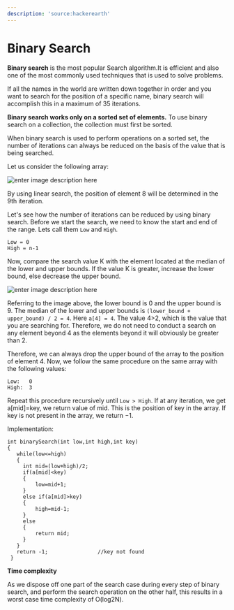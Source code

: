 ```yaml
---
description: 'source:hackerearth'
---
```


# Binary Search

**Binary search** is the most popular Search algorithm.It is efficient and also one of the most commonly used techniques that is used to solve problems.

If all the names in the world are written down together in order and you want to search for the position of a specific name, binary search will accomplish this in a maximum of 35 iterations.

**Binary search works only on a sorted set of elements.** To use binary search on a collection, the collection must first be sorted.

When binary search is used to perform operations on a sorted set, the number of iterations can always be reduced on the basis of the value that is being searched.

Let us consider the following array:

![enter image description here](https://he-s3.s3.amazonaws.com/media/uploads/d90e6d2.png)

By using linear search, the position of element 8 will be determined in the 9th iteration.

Let's see how the number of iterations can be reduced by using binary search. Before we start the search, we need to know the start and end of the range. Lets call them `Low` and `High`.

```text
Low = 0
High = n-1
```

Now, compare the search value K with the element located at the median of the lower and upper bounds. If the value K is greater, increase the lower bound, else decrease the upper bound.

![enter image description here](https://he-s3.s3.amazonaws.com/media/uploads/0e5218d.png)

Referring to the image above, the lower bound is 0 and the upper bound is 9. The median of the lower and upper bounds is `(lower_bound + upper_bound) / 2 = 4`. Here `a[4] = 4`. The value 4&gt;2, which is the value that you are searching for. Therefore, we do not need to conduct a search on any element beyond 4 as the elements beyond it will obviously be greater than 2.

Therefore, we can always drop the upper bound of the array to the position of element 4. Now, we follow the same procedure on the same array with the following values:

```text
Low:   0
High:  3
```

Repeat this procedure recursively until `Low > High`. If at any iteration, we get a\[mid\]=key, we return value of mid. This is the position of key in the array. If key is not present in the array, we return −1.

Implementation:

```text
int binarySearch(int low,int high,int key)
{
   while(low<=high)
   {
     int mid=(low+high)/2;
     if(a[mid]<key)
     {
         low=mid+1;
     }
     else if(a[mid]>key)
     {
         high=mid-1;
     }
     else
     {
         return mid;
     }
   }
   return -1;                //key not found
 }
```

**Time complexity**

As we dispose off one part of the search case during every step of binary search, and perform the search operation on the other half, this results in a worst case time complexity of O\(log2N\).  


